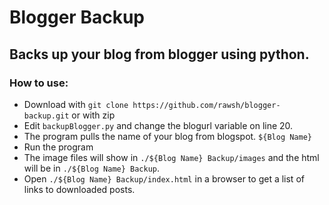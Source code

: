 # Blogger Backup

## Backs up your blog from blogger using python.

### How to use:

- Download with `git clone https://github.com/rawsh/blogger-backup.git` or with zip
- Edit `backupBlogger.py` and change the blogurl variable on line 20.
- The program pulls the name of your blog from blogspot. `${Blog Name}`
- Run the program
- The image files will show in `./${Blog Name} Backup/images` and the html will be in `./${Blog Name} Backup`.
- Open `./${Blog Name} Backup/index.html` in a browser to get a list of links to downloaded posts.
